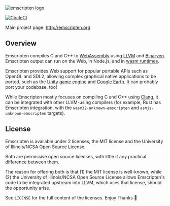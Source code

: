 ![emscripten logo](media/switch_logo.png)

[![CircleCI](https://circleci.com/gh/emscripten-core/emscripten.svg?style=svg)](https://circleci.com/gh/emscripten-core/emscripten/tree/master)

Main project page: <http://emscripten.org>

Overview
--------

Emscripten compiles C and C++ to [WebAssembly](https://webassembly.org/) using
[LLVM](https://en.wikipedia.org/wiki/LLVM) and
[Binaryen](https://github.com/WebAssembly/binaryen/). Emscripten output can run
on the Web, in Node.js, and in
[wasm runtimes](https://v8.dev/blog/emscripten-standalone-wasm#running-in-wasm-runtimes).

Emscripten provides Web support for popular portable APIs such as OpenGL and
SDL2, allowing complex graphical native applications to be ported, such as
the [Unity game engine](https://docs.unity3d.com/Manual/webgl-gettingstarted.html)
and [Google Earth](https://blog.chromium.org/2019/06/webassembly-brings-google-earth-to-more.html).
It can probably port your codebase, too!

While Emscripten mostly focuses on compiling C and C++ using
[Clang](https://clang.llvm.org/), it can be integrated with other LLVM-using
compilers (for example, Rust has Emscripten integration, with the
`wasm32-unknown-emscripten` and `asmjs-unknown-emscripten` targets).

License
-------

Emscripten is available under 2 licenses, the MIT license and the
University of Illinois/NCSA Open Source License.

Both are permissive open source licenses, with little if any
practical difference between them.

The reason for offering both is that (1) the MIT license is
well-known, while (2) the University of Illinois/NCSA Open Source
License allows Emscripten's code to be integrated upstream into
LLVM, which uses that license, should the opportunity arise.

See `LICENSE` for the full content of the licenses.
Enjoy Thanks 🎉
